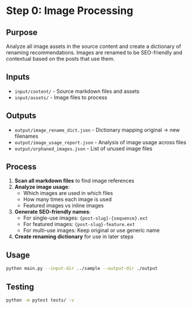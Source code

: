 # Step 0: Image Processing

## Purpose

Analyze all image assets in the source content and create a dictionary of renaming recommendations. Images are renamed to be SEO-friendly and contextual based on the posts that use them.

## Inputs

- `input/content/` - Source markdown files and assets
- `input/assets/` - Image files to process

## Outputs

- `output/image_rename_dict.json` - Dictionary mapping original → new filenames
- `output/image_usage_report.json` - Analysis of image usage across files
- `output/orphaned_images.json` - List of unused image files

## Process

1. **Scan all markdown files** to find image references
2. **Analyze image usage**:
   - Which images are used in which files
   - How many times each image is used
   - Featured images vs inline images
3. **Generate SEO-friendly names**:
   - For single-use images: `{post-slug}-{sequence}.ext`
   - For featured images: `{post-slug}-feature.ext`
   - For multi-use images: Keep original or use generic name
4. **Create renaming dictionary** for use in later steps

## Usage

```bash
python main.py --input-dir ../sample --output-dir ./output
```

## Testing

```bash
python -m pytest tests/ -v
```